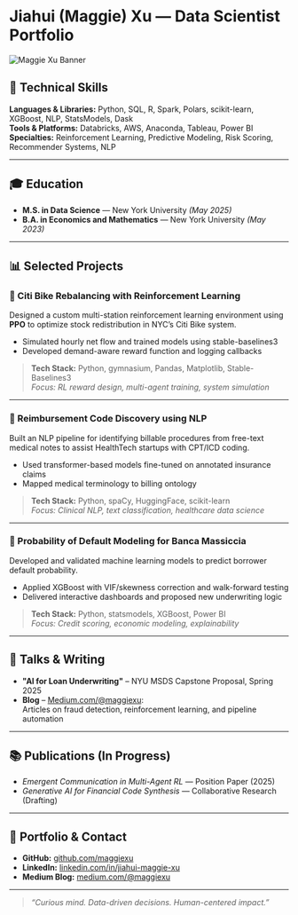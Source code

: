 # Jiahui (Maggie) Xu — Data Scientist Portfolio

![Maggie Xu Banner](https://github.com/yourusername/yourrepo/assets/banner.png) <!-- Optional banner image -->

## 🔧 Technical Skills  
**Languages & Libraries:** Python, SQL, R, Spark, Polars, scikit-learn, XGBoost, NLP, StatsModels, Dask  
**Tools & Platforms:** Databricks, AWS, Anaconda, Tableau, Power BI  
**Specialties:** Reinforcement Learning, Predictive Modeling, Risk Scoring, Recommender Systems, NLP  

---

## 🎓 Education

- **M.S. in Data Science** — New York University _(May 2025)_  
- **B.A. in Economics and Mathematics** — New York University _(May 2023)_

---

## 📊 Selected Projects

### 🛴 Citi Bike Rebalancing with Reinforcement Learning  
Designed a custom multi-station reinforcement learning environment using **PPO** to optimize stock redistribution in NYC’s Citi Bike system.  
- Simulated hourly net flow and trained models using stable-baselines3  
- Developed demand-aware reward function and logging callbacks  

> **Tech Stack:** Python, gymnasium, Pandas, Matplotlib, Stable-Baselines3  
> _Focus: RL reward design, multi-agent training, system simulation_

---

### 💊 Reimbursement Code Discovery using NLP  
Built an NLP pipeline for identifying billable procedures from free-text medical notes to assist HealthTech startups with CPT/ICD coding.  
- Used transformer-based models fine-tuned on annotated insurance claims  
- Mapped medical terminology to billing ontology  

> **Tech Stack:** Python, spaCy, HuggingFace, scikit-learn  
> _Focus: Clinical NLP, text classification, healthcare data science_

---

### 🏦 Probability of Default Modeling for Banca Massiccia  
Developed and validated machine learning models to predict borrower default probability.  
- Applied XGBoost with VIF/skewness correction and walk-forward testing  
- Delivered interactive dashboards and proposed new underwriting logic  

> **Tech Stack:** Python, statsmodels, XGBoost, Power BI  
> _Focus: Credit scoring, economic modeling, explainability_

---

## 🎤 Talks & Writing

- **"AI for Loan Underwriting"** – NYU MSDS Capstone Proposal, Spring 2025  
- **Blog** – [Medium.com/@maggiexu](https://medium.com/@maggiexu):  
  Articles on fraud detection, reinforcement learning, and pipeline automation

---

## 📚 Publications (In Progress)

- _Emergent Communication in Multi-Agent RL_ — Position Paper (2025)  
- _Generative AI for Financial Code Synthesis_ — Collaborative Research (Drafting)

---

## 🔗 Portfolio & Contact

- **GitHub:** [github.com/maggiexu](https://github.com/maggiexu)  
- **LinkedIn:** [linkedin.com/in/jiahui-maggie-xu](https://linkedin.com/in/jiahui-maggie-xu)  
- **Medium Blog:** [medium.com/@maggiexu](https://medium.com/@maggiexu)

---

> _“Curious mind. Data-driven decisions. Human-centered impact.”_
